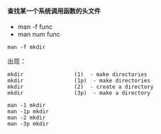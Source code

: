 #### 查找某一个系统调用函数的头文件
- man -f func
- man num func

```
man -f mkdir
```
出现：
```
mkdir                (1)  - make directories
mkdir                (1p)  - make directories
mkdir                (2)  - create a directory
mkdir                (3p)  - make a directory
```

```
man -1 mkdir
man -1p mkdir
man -2 mkdir
man -3p mkdir
```
